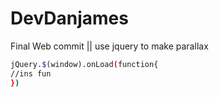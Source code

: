 

# DevDanjames
Final Web commit 
|| 
use jquery to make parallax
```bash
jQuery.$(window).onLoad(function{
//ins fun
})
```
